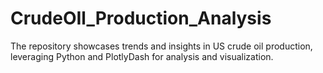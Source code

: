 # CrudeOIl_Production_Analysis
The repository showcases trends and insights in US crude oil production, leveraging Python and PlotlyDash for analysis and visualization.

